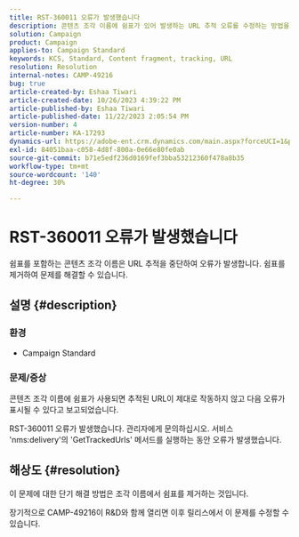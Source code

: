 ```yaml
---
title: RST-360011 오류가 발생했습니다
description: 콘텐츠 조각 이름에 쉼표가 있어 발생하는 URL 추적 오류를 수정하는 방법을 알아봅니다.
solution: Campaign
product: Campaign
applies-to: Campaign Standard
keywords: KCS, Standard, Content fragment, tracking, URL
resolution: Resolution
internal-notes: CAMP-49216
bug: true
article-created-by: Eshaa Tiwari
article-created-date: 10/26/2023 4:39:22 PM
article-published-by: Eshaa Tiwari
article-published-date: 11/22/2023 2:05:54 PM
version-number: 4
article-number: KA-17293
dynamics-url: https://adobe-ent.crm.dynamics.com/main.aspx?forceUCI=1&pagetype=entityrecord&etn=knowledgearticle&id=7ff3d131-1e74-ee11-9ae7-6045bd0063aa
exl-id: 84051baa-c058-4d8f-800a-0e66e80fe0ab
source-git-commit: b71e5edf236d0169fef3bba53212360f478a8b35
workflow-type: tm+mt
source-wordcount: '140'
ht-degree: 30%

---
```


# RST-360011 오류가 발생했습니다


쉼표를 포함하는 콘텐츠 조각 이름은 URL 추적을 중단하여 오류가 발생합니다. 쉼표를 제거하여 문제를 해결할 수 있습니다.

## 설명 {#description}


### <b>환경</b>

- Campaign Standard




### <b>문제/증상</b>

콘텐츠 조각 이름에 쉼표가 사용되면 추적된 URL이 제대로 작동하지 않고 다음 오류가 표시될 수 있다고 보고되었습니다.

RST-360011 오류가 발생했습니다. 관리자에게 문의하십시오.
서비스 &#39;nms:delivery&#39;의 &#39;GetTrackedUrls&#39; 메서드를 실행하는 동안 오류가 발생했습니다.






## 해상도 {#resolution}


이 문제에 대한 단기 해결 방법은 조각 이름에서 쉼표를 제거하는 것입니다.

장기적으로 CAMP-49216이 R&amp;D와 함께 열리면 이후 릴리스에서 이 문제를 수정할 수 있습니다.
